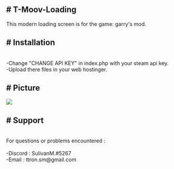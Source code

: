 <h2># T-Moov-Loading</h2>
This modern loading screen is for the game: garry's mod.

<h2># Installation</h2>
<br>-Change "CHANGE API KEY" in index.php with your steam api key.</br>
-Upload there files in your web hostinger.

<h2># Picture</h2>
<img src="https://user-images.githubusercontent.com/67414697/147701549-97ef219f-91d6-4bd0-8b3f-639be02f7cee.png"></img>

<h2># Support</h2>
<br>For questions or problems encountered :</br>
<br>-Discord : SulivanM.#5267</br>
-Email : ttron.sm@gmail.com
